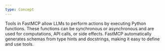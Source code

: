 ```yaml
---
type: Concept
---
```


Tools in FastMCP allow LLMs to perform actions by executing Python functions. These functions can be synchronous or asynchronous and are used for computations, API calls, or side effects. FastMCP automatically generates schemas from type hints and docstrings, making it easy to define and use tools.